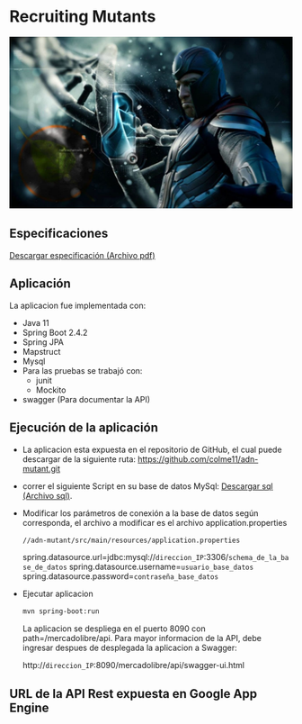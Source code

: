 # Recruiting Mutants
![Portada](utilREADME/PortadaMagnetoADN.jpg)

## Especificaciones
 [Descargar especificación (Archivo pdf)](./utilREADME/ExamenMercadolibreMutantes.pdf)
 
## Aplicación

La aplicacion fue implementada con: 
 - Java 11
 - Spring Boot 2.4.2
 - Spring JPA
 - Mapstruct
 - Mysql
 - Para las pruebas se trabajó con:
    - junit
    - Mockito
 - swagger (Para documentar la API)

## Ejecución de la aplicación

* La aplicacion esta expuesta en el repositorio de GitHub, el cual puede descargar de la siguiente ruta:   https://github.com/colme11/adn-mutant.git

* correr el siguiente Script en su base de datos MySql: [Descargar sql (Archivo sql)](./utilREADME/script.sql).

* Modificar los parámetros de conexión a la base de datos según corresponda, el archivo a modificar es el archivo  application.properties

    ```sh
    //adn-mutant/src/main/resources/application.properties
    ```
    spring.datasource.url=jdbc:mysql://```direccion_IP```:3306/```schema_de_la_base_de_datos```
    spring.datasource.username=```usuario_base_datos```
    spring.datasource.password=```contraseña_base_datos```

* Ejecutar aplicacion
    ```diff
    mvn spring-boot:run
    ```

    La aplicacion se despliega en el puerto 8090 con path=/mercadolibre/api. Para mayor informacion de la API, debe ingresar despues de desplegada la aplicacion a Swagger:
    
    http://```direccion_IP```:8090/mercadolibre/api/swagger-ui.html

## URL de la API Rest expuesta en Google App Engine


